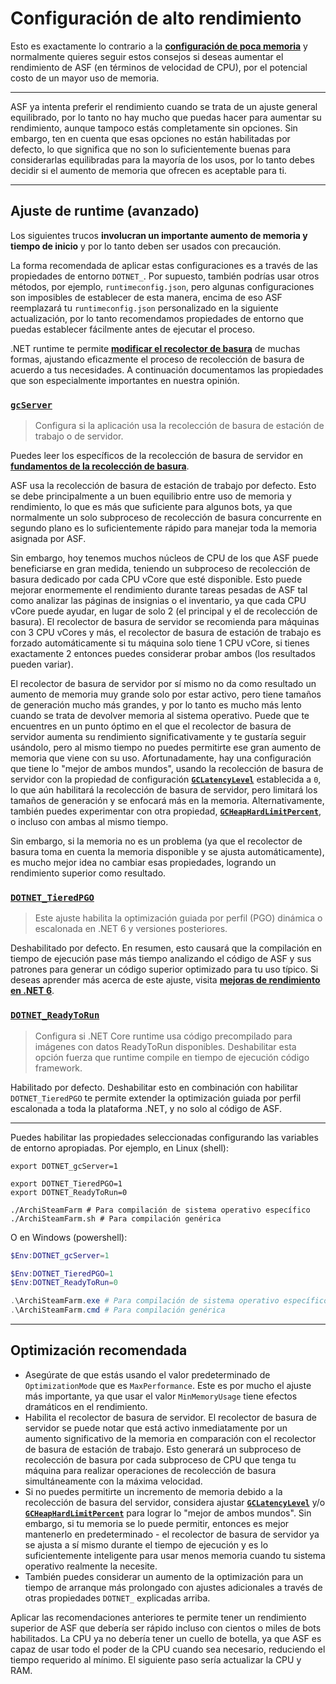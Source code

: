 # Configuración de alto rendimiento

Esto es exactamente lo contrario a la **[configuración de poca memoria](https://github.com/JustArchiNET/ArchiSteamFarm/wiki/Low-memory-setup-es-ES)** y normalmente quieres seguir estos consejos si deseas aumentar el rendimiento de ASF (en términos de velocidad de CPU), por el potencial costo de un mayor uso de memoria.

---

ASF ya intenta preferir el rendimiento cuando se trata de un ajuste general equilibrado, por lo tanto no hay mucho que puedas hacer para aumentar su rendimiento, aunque tampoco estás completamente sin opciones. Sin embargo, ten en cuenta que esas opciones no están habilitadas por defecto, lo que significa que no son lo suficientemente buenas para considerarlas equilibradas para la mayoría de los usos, por lo tanto debes decidir si el aumento de memoria que ofrecen es aceptable para ti.

---

## Ajuste de runtime (avanzado)

Los siguientes trucos **involucran un importante aumento de memoria y tiempo de inicio** y por lo tanto deben ser usados con precaución.

La forma recomendada de aplicar estas configuraciones es a través de las propiedades de entorno `DOTNET_`. Por supuesto, también podrías usar otros métodos, por ejemplo, `runtimeconfig.json`, pero algunas configuraciones son imposibles de establecer de esta manera, encima de eso ASF reemplazará tu `runtimeconfig.json` personalizado en la siguiente actualización, por lo tanto recomendamos propiedades de entorno que puedas establecer fácilmente antes de ejecutar el proceso.

.NET runtime te permite **[modificar el recolector de basura](https://docs.microsoft.com/es-es/dotnet/core/run-time-config/garbage-collector)** de muchas formas, ajustando eficazmente el proceso de recolección de basura de acuerdo a tus necesidades. A continuación documentamos las propiedades que son especialmente importantes en nuestra opinión.

### [`gcServer`](https://docs.microsoft.com/es-es/dotnet/core/run-time-config/garbage-collector#flavors-of-garbage-collection)

> Configura si la aplicación usa la recolección de basura de estación de trabajo o de servidor.

Puedes leer los específicos de la recolección de basura de servidor en **[fundamentos de la recolección de basura](https://docs.microsoft.com/dotnet/standard/garbage-collection/fundamentals)**.

ASF usa la recolección de basura de estación de trabajo por defecto. Esto se debe principalmente a un buen equilibrio entre uso de memoria y rendimiento, lo que es más que suficiente para algunos bots, ya que normalmente un solo subproceso de recolección de basura concurrente en segundo plano es lo suficientemente rápido para manejar toda la memoria asignada por ASF.

Sin embargo, hoy tenemos muchos núcleos de CPU de los que ASF puede beneficiarse en gran medida, teniendo un subproceso de recolección de basura dedicado por cada CPU vCore que esté disponible. Esto puede mejorar enormemente el rendimiento durante tareas pesadas de ASF tal como analizar las páginas de insignias o el inventario, ya que cada CPU vCore puede ayudar, en lugar de solo 2 (el principal y el de recolección de basura). El recolector de basura de servidor se recomienda para máquinas con 3 CPU vCores y más, el recolector de basura de estación de trabajo es forzado automáticamente si tu máquina solo tiene 1 CPU vCore, si tienes exactamente 2 entonces puedes considerar probar ambos (los resultados pueden variar).

El recolector de basura de servidor por sí mismo no da como resultado un aumento de memoria muy grande solo por estar activo, pero tiene tamaños de generación mucho más grandes, y por lo tanto es mucho más lento cuando se trata de devolver memoria al sistema operativo. Puede que te encuentres en un punto óptimo en el que el recolector de basura de servidor aumenta su rendimiento significativamente y te gustaría seguir usándolo, pero al mismo tiempo no puedes permitirte ese gran aumento de memoria que viene con su uso. Afortunadamente, hay una configuración que tiene lo "mejor de ambos mundos", usando la recolección de basura de servidor con la propiedad de configuración **[`GCLatencyLevel`](https://github.com/JustArchiNET/ArchiSteamFarm/wiki/Low-memory-setup-es-ES#gclatencylevel)** establecida a `0`, lo que aún habilitará la recolección de basura de servidor, pero limitará los tamaños de generación y se enfocará más en la memoria. Alternativamente, también puedes experimentar con otra propiedad, **[`GCHeapHardLimitPercent`](https://github.com/JustArchiNET/ArchiSteamFarm/wiki/Low-memory-setup-es-ES#gcheaphardlimitpercent)**, o incluso con ambas al mismo tiempo.

Sin embargo, si la memoria no es un problema (ya que el recolector de basura toma en cuenta la memoria disponible y se ajusta automáticamente), es mucho mejor idea no cambiar esas propiedades, logrando un rendimiento superior como resultado.

### **[`DOTNET_TieredPGO`](https://docs.microsoft.com/es-es/dotnet/core/run-time-config/compilation#profile-guided-optimization)**

> Este ajuste habilita la optimización guiada por perfil (PGO) dinámica o escalonada en .NET 6 y versiones posteriores.

Deshabilitado por defecto. En resumen, esto causará que la compilación en tiempo de ejecución pase más tiempo analizando el código de ASF y sus patrones para generar un código superior optimizado para tu uso típico. Si deseas aprender más acerca de este ajuste, visita **[mejoras de rendimiento en .NET 6](https://devblogs.microsoft.com/dotnet/performance-improvements-in-net-6)**.

### **[`DOTNET_ReadyToRun`](https://docs.microsoft.com/es-es/dotnet/core/run-time-config/compilation#readytorun)**

> Configura si .NET Core runtime usa código precompilado para imágenes con datos ReadyToRun disponibles. Deshabilitar esta opción fuerza que runtime compile en tiempo de ejecución código framework.

Habilitado por defecto. Deshabilitar esto en combinación con habilitar `DOTNET_TieredPGO` te permite extender la optimización guiada por perfil escalonada a toda la plataforma .NET, y no solo al código de ASF.

---

Puedes habilitar las propiedades seleccionadas configurando las variables de entorno apropiadas. Por ejemplo, en Linux (shell):

```shell
export DOTNET_gcServer=1

export DOTNET_TieredPGO=1
export DOTNET_ReadyToRun=0

./ArchiSteamFarm # Para compilación de sistema operativo específico
./ArchiSteamFarm.sh # Para compilación genérica
```

O en Windows (powershell):

```powershell
$Env:DOTNET_gcServer=1

$Env:DOTNET_TieredPGO=1
$Env:DOTNET_ReadyToRun=0

.\ArchiSteamFarm.exe # Para compilación de sistema operativo específico
.\ArchiSteamFarm.cmd # Para compilación genérica
```

---

## Optimización recomendada

- Asegúrate de que estás usando el valor predeterminado de `OptimizationMode` que es `MaxPerformance`. Este es por mucho el ajuste más importante, ya que usar el valor `MinMemoryUsage` tiene efectos dramáticos en el rendimiento.
- Habilita el recolector de basura de servidor. El recolector de basura de servidor se puede notar que está activo inmediatamente por un aumento significativo de la memoria en comparación con el recolector de basura de estación de trabajo. Esto generará un subproceso de recolección de basura por cada subproceso de CPU que tenga tu máquina para realizar operaciones de recolección de basura simultáneamente con la máxima velocidad.
- Si no puedes permitirte un incremento de memoria debido a la recolección de basura del servidor, considera ajustar **[`GCLatencyLevel`](https://github.com/JustArchiNET/ArchiSteamFarm/wiki/Low-memory-setup-es-ES#gclatencylevel)** y/o **[`GCHeapHardLimitPercent`](https://github.com/JustArchiNET/ArchiSteamFarm/wiki/Low-memory-setup-es-ES#gcheaphardlimitpercent)** para lograr lo "mejor de ambos mundos". Sin embargo, si tu memoria se lo puede permitir, entonces es mejor mantenerlo en predeterminado - el recolector de basura de servidor ya se ajusta a sí mismo durante el tiempo de ejecución y es lo suficientemente inteligente para usar menos memoria cuando tu sistema operativo realmente la necesite.
- También puedes considerar un aumento de la optimización para un tiempo de arranque más prolongado con ajustes adicionales a través de otras propiedades `DOTNET_` explicadas arriba.

Aplicar las recomendaciones anteriores te permite tener un rendimiento superior de ASF que debería ser rápido incluso con cientos o miles de bots habilitados. La CPU ya no debería tener un cuello de botella, ya que ASF es capaz de usar todo el poder de la CPU cuando sea necesario, reduciendo el tiempo requerido al mínimo. El siguiente paso sería actualizar la CPU y RAM.
